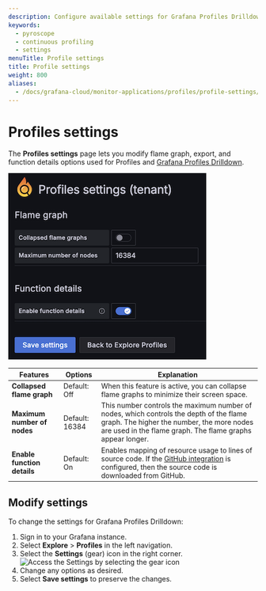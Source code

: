 ```yaml
---
description: Configure available settings for Grafana Profiles Drilldown.
keywords:
  - pyroscope
  - continuous profiling
  - settings
menuTitle: Profile settings
title: Profile settings
weight: 800
aliases:
  - /docs/grafana-cloud/monitor-applications/profiles/profile-settings/
---
```


# Profiles settings

The **Profiles settings** page lets you modify flame graph, export, and function details options used for Profiles and [Grafana Profiles Drilldown]().

![The Profiles Settings page](../images/explore-profiles-settings.png)

| Features                    | Options        | Explanation                                                                                                                                                                                                                                               |
| --------------------------- | -------------- | --------------------------------------------------------------------------------------------------------------------------------------------------------------------------------------------------------------------------------------------------------- |
| **Collapsed flame graph**   | Default: Off   | When this feature is active, you can collapse flame graphs to minimize their screen space.                                                                                                                                                                |
| **Maximum number of nodes** | Default: 16384 | This number controls the maximum number of nodes, which controls the depth of the flame graph. The higher the number, the more nodes are used in the flame graph. The flame graphs appear longer.                                                         |
| **Enable function details** | Default: On    | Enables mapping of resource usage to lines of source code. If the [GitHub integration](https://grafana.com/docs/grafana-cloud/monitor-applications/profiles/pyroscope-github-integration/) is configured, then the source code is downloaded from GitHub. |

<!-- Commenting out flamegraph.com
| **Enable flamegraph.com**   | Default: On    | Adds a `flamegraph.com` export option to the **Export flame graph** menu. Flame graphs uploaded to `flamegraph.com` have a publicly accessible URL. Deactivate this option if data privacy is a concern.                                                  |
-->

## Modify settings

To change the settings for Grafana Profiles Drilldown:

1. Sign in to your Grafana instance.
1. Select **Explore** > **Profiles** in the left navigation.
1. Select the **Settings** (gear) icon in the right corner.
   ![Access the Settings by selecting the gear icon](/media/docs/explore-profiles/explore-profiles-settings-icon.png)
1. Change any options as desired.
1. Select **Save settings** to preserve the changes.

<!-- Commented out -- feature disabled for now

## Export flame graphs to flamegraph.com

You can export flame graphs using the **Export** option on any of the flame graph views.

To export a flame graph:

1. View a flame graph in **Explore** > **Profiles**.
1. Select the **Export** icon at the end of the toolbar.
   ![Available export options for the flame graph](/media/docs/grafana-cloud/profiles/profiles-export-flamegraph.png)
1. Choose an export option.
1. Save the file to your system. -->
